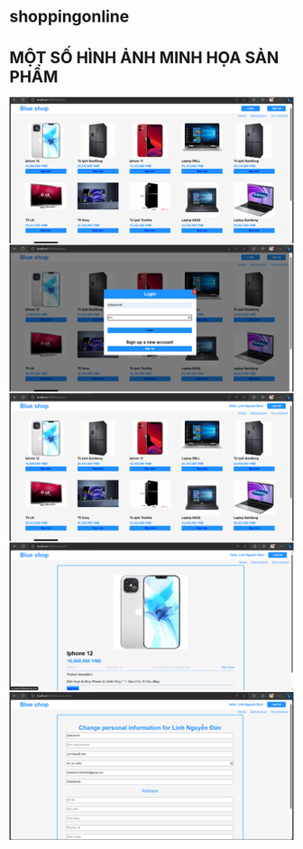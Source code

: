 # shoppingonline
# MỘT SỐ HÌNH ẢNH MINH HỌA SẢN PHẨM
![alt text](https://github.com/LinhNguyenDuc2002/shoppingonline/blob/main/main.png)
![alt text](https://github.com/LinhNguyenDuc2002/shoppingonline/blob/main/Screenshot%20(2530).png)
![alt text](https://github.com/LinhNguyenDuc2002/shoppingonline/blob/main/Screenshot%20(2531).png)
![alt text](https://github.com/LinhNguyenDuc2002/shoppingonline/blob/main/Screenshot%20(2532).png)
![alt text](https://github.com/LinhNguyenDuc2002/shoppingonline/blob/main/Screenshot%20(2533).png)

